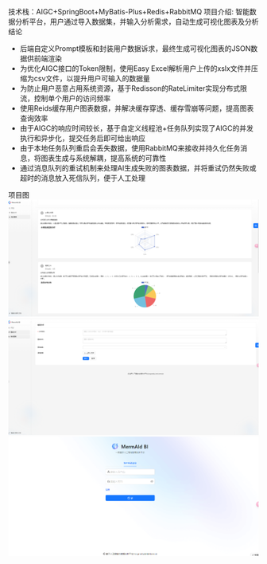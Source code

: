 技术栈：AIGC+SpringBoot+MyBatis-Plus+Redis+RabbitMQ
项目介绍: 智能数据分析平台，用户通过导入数据集，并输入分析需求，自动生成可视化图表及分析结论
- 后端自定义Prompt模板和封装用户数据诉求，最终生成可视化图表的JSON数据供前端渲染
- 为优化AIGC接口的Token限制，使用Easy Excel解析用户上传的xslx文件并压缩为csv文件，以提升用户可输入的数据量
- 为防止用户恶意占用系统资源，基于Redisson的RateLimiter实现分布式限流，控制单个用户的访问频率
- 使用Reids缓存用户图表数据，并解决缓存穿透、缓存雪崩等问题，提高图表查询效率
- 由于AIGC的响应时间较长，基于自定义线程池+任务队列实现了AIGC的并发执行和异步化，提交任务后即可给出响应
- 由于本地任务队列重启会丢失数据，使用RabbitMQ来接收并持久化任务消息，将图表生成与系统解耦，提高系统的可靠性
- 通过消息队列的重试机制来处理AI生成失败的图表数据，并将重试仍然失败或超时的消息放入死信队列，便于人工处理

项目图
  ![Image text](https://github.com/abc112q/mermAIdBI/blob/master/img/img.png)
  ![Image text](https://github.com/abc112q/mermAIdBI/blob/master/img/img_1.png)
  ![Image text](https://github.com/abc112q/mermAIdBI/blob/master/img/img_2.png)

